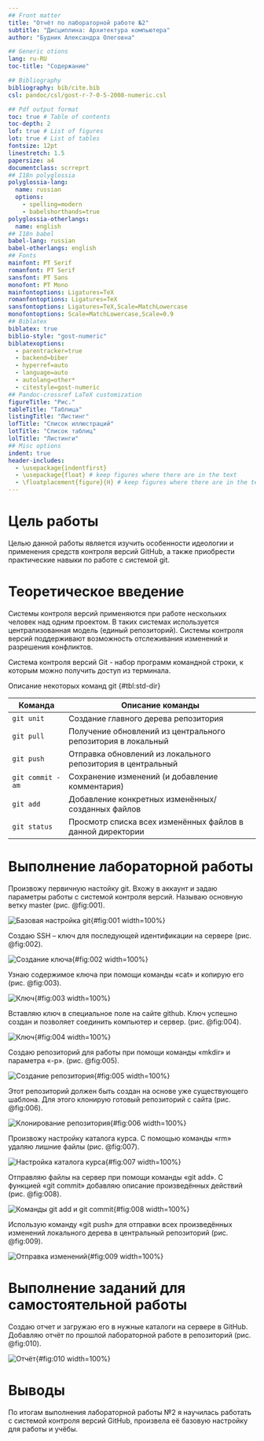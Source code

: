 ```yaml
---
## Front matter
title: "Отчёт по лабораторной работе №2"
subtitle: "Дисциплина: Архитектура компьютера"
author: "Будник Александра Олеговна"

## Generic otions
lang: ru-RU
toc-title: "Содержание"

## Bibliography
bibliography: bib/cite.bib
csl: pandoc/csl/gost-r-7-0-5-2008-numeric.csl

## Pdf output format
toc: true # Table of contents
toc-depth: 2
lof: true # List of figures
lot: true # List of tables
fontsize: 12pt
linestretch: 1.5
papersize: a4
documentclass: scrreprt
## I18n polyglossia
polyglossia-lang:
  name: russian
  options:
	- spelling=modern
	- babelshorthands=true
polyglossia-otherlangs:
  name: english
## I18n babel
babel-lang: russian
babel-otherlangs: english
## Fonts
mainfont: PT Serif
romanfont: PT Serif
sansfont: PT Sans
monofont: PT Mono
mainfontoptions: Ligatures=TeX
romanfontoptions: Ligatures=TeX
sansfontoptions: Ligatures=TeX,Scale=MatchLowercase
monofontoptions: Scale=MatchLowercase,Scale=0.9
## Biblatex
biblatex: true
biblio-style: "gost-numeric"
biblatexoptions:
  - parentracker=true
  - backend=biber
  - hyperref=auto
  - language=auto
  - autolang=other*
  - citestyle=gost-numeric
## Pandoc-crossref LaTeX customization
figureTitle: "Рис."
tableTitle: "Таблица"
listingTitle: "Листинг"
lofTitle: "Список иллюстраций"
lotTitle: "Список таблиц"
lolTitle: "Листинги"
## Misc options
indent: true
header-includes:
  - \usepackage{indentfirst}
  - \usepackage{float} # keep figures where there are in the text
  - \floatplacement{figure}{H} # keep figures where there are in the text
---
```



# Цель работы

Целью данной работы является изучить особенности идеологии и применения средств контроля версий GitHub, а также приобрести практические навыки по работе с системой git.


# Теоретическое введение

Системы контроля версий применяются при работе нескольких человек над одним проектом. В таких системах используется централизованная модель (единый репозиторий). Системы контроля версий поддерживают возможность отслеживания изменений и разрешения конфликтов.

Система контроля версий Git - набор программ командной строки, к которым можно получить доступ из терминала.

Описание некоторых команд git {#tbl:std-dir}

| Команда          | Описание команды                                                |
|------------------|---------------------------------------------------------------- |
| `git unit`       | Создание главного дерева репозитория                            |
| `git pull`       | Получение обновлений из центрального репозитория в локальный    |
| `git push`       | Отправка обновлений из локального репозитория в центральный     |
| `git commit -am` | Сохранение изменений (и добавление комментария)                 |
| `git add`        | Добавление конкретных изменённых/созданных файлов               |
| `git status`     | Просмотр списка всех изменённых файлов в данной директории      |
 

# Выполнение лабораторной работы

Произвожу первичную настойку git. Вхожу в аккаунт и задаю параметры работы с системой контроля версий. Называю основную ветку master (рис. @fig:001).

![Базовая настройка git](image/im1.png){#fig:001 width=100%}

Создаю SSH – ключ для последующей идентификации на сервере (рис. @fig:002). 

![Создание ключа](image/im2.png){#fig:002 width=100%}

Узнаю содержимое ключа при помощи команды «cat» и копирую его (рис. @fig:003). 

![Ключ](image/im3.png){#fig:003 width=100%}

Вставляю ключ в специальное поле на сайте github. Ключ успешно создан и позволяет соединить компьютер и сервер. (рис. @fig:004). 

![Ключ](image/im4.png){#fig:004 width=100%}

Создаю репозиторий для работы при помощи команды «mkdir» и параметра «-p». (рис. @fig:005). 

![Создание репозитория](image/im5.png){#fig:005 width=100%}

Этот репозиторий должен быть создан на основе уже существующего шаблона. Для этого клонирую готовый репозиторий с сайта (рис. @fig:006). 

![Клонирование репозитория](image/im6.png){#fig:006 width=100%}

Произвожу настройку каталога курса. С помощью команды «rm» удаляю лишние файлы (рис. @fig:007). 

![Настройка каталога курса](image/im7.png){#fig:007 width=100%}

Отправляю файлы на сервер при помощи команды «git add». С функцией «git commit» добавляю описание произведённых действий (рис. @fig:008). 

![Команды git add и git commit](image/im8.png){#fig:008 width=100%}

Использую команду «git push» для отправки всех произведённых изменений локального дерева в центральный репозиторий (рис. @fig:009). 

![Отправка изменений](image/im9.png){#fig:009 width=100%}


# Выполнение заданий для самостоятельной работы

Создаю отчет и загружаю его в нужные каталоги на сервере в GitHub. Добавляю отчёт по прошлой лабораторной работе в репозиторий (рис. @fig:010). 

![Отчёт](image/im10.png){#fig:010 width=100%}


# Выводы

По итогам выполнения лабораторной работы №2 я научилась работать с системой контроля версий GitHub, произвела её базовую настройку для работы и учёбы.




